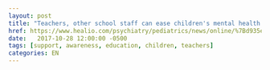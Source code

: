 ```yaml
---
layout: post
title: "Teachers, other school staff can ease children's mental health issues"
href: https://www.healio.com/psychiatry/pediatrics/news/online/%7Bd935e8bd-4125-4629-8462-48e2496ca981%7D/teachers-other-school-staff-can-ease-childrens-mental-health-issues
date:   2017-10-28 12:00:00 -0500
tags: [support, awareness, education, children, teachers]
categories: EN
---
```

